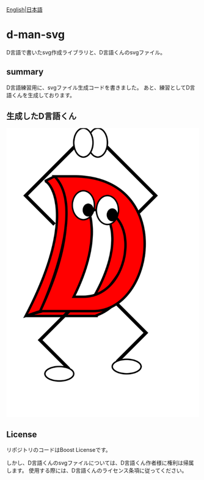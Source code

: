 [English](README.md)|[日本語](README-ja.md)

# d-man-svg

D言語で書いたsvg作成ライブラリと、D言語くんのsvgファイル。

## summary

D言語練習用に、svgファイル生成コードを書きました。
あと、練習としてD言語くんを生成しております。

## 生成したD言語くん

![D言語くん](./d-man.svg)

## License

リポジトリのコードはBoost Licenseです。

しかし、D言語くんのsvgファイルについては、D言語くん作者様に権利は帰属します。
使用する際には、D言語くんのライセンス条項に従ってください。

